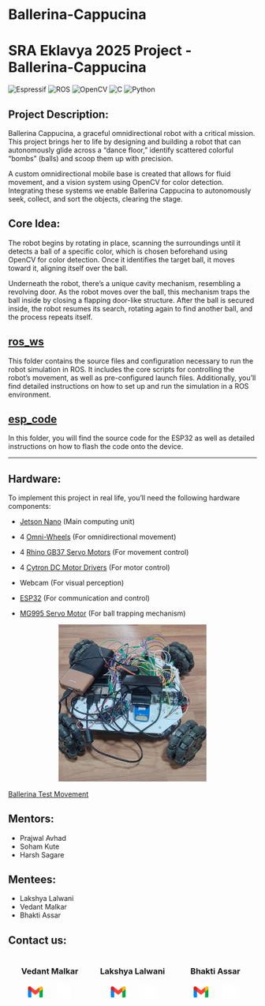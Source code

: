 # Ballerina-Cappucina

# SRA Eklavya 2025 Project - Ballerina-Cappucina

![Espressif](https://img.shields.io/badge/espressif-E7352C.svg?style=for-the-badge&logo=espressif&logoColor=white)
![ROS](https://img.shields.io/badge/ros-%230A0FF9.svg?style=for-the-badge&logo=ros&logoColor=white)
![OpenCV](https://img.shields.io/badge/opencv-%23white.svg?style=for-the-badge&logo=opencv&logoColor=white)
![C](https://img.shields.io/badge/c-%2300599C.svg?style=for-the-badge&logo=c&logoColor=white)
![Python](https://img.shields.io/badge/python-3670A0?style=for-the-badge&logo=python&logoColor=ffdd54)

## Project Description:

Ballerina Cappucina, a graceful omnidirectional robot with a critical mission. This project brings her to life by designing and building a robot that can autonomously glide across a “dance floor,” identify scattered colorful “bombs” (balls) and scoop them up with precision.

A custom omnidirectional mobile base is created that allows for fluid movement, and a vision system using OpenCV for color detection. Integrating these systems we enable Ballerina Cappucina to autonomously seek, collect, and sort the objects, clearing the stage.

## Core Idea:
The robot begins by rotating in place, scanning the surroundings until it detects a ball of a specific color, which is chosen beforehand using OpenCV for color detection. Once it identifies the target ball, it moves toward it, aligning itself over the ball.

Underneath the robot, there’s a unique cavity mechanism, resembling a revolving door. As the robot moves over the ball, this mechanism traps the ball inside by closing a flapping door-like structure. After the ball is secured inside, the robot resumes its search, rotating again to find another ball, and the process repeats itself.

## [ros_ws](https://github.com/vedantmalkar/Ballerina-Cappucina/tree/main/ros_ws)
This folder contains the source files and configuration necessary to run the robot simulation in ROS. It includes the core scripts for controlling the robot’s movement, as well as pre-configured launch files. Additionally, you’ll find detailed instructions on how to set up and run the simulation in a ROS environment.

## [esp_code](https://github.com/vedantmalkar/Ballerina-Cappucina/tree/main/esp_code)
In this folder, you will find the source code for the ESP32 as well as detailed instructions on how to flash the code onto the device.

---
## Hardware:

To implement this project in real life, you’ll need the following hardware components:

- [Jetson Nano](https://www.electropi.in/nvidia-jetson-nano-developer-kit-b01) (Main computing unit)

- 4 [Omni-Wheels](https://robokits.co.in/robot-wheels/omni-wheels/premium-quality-brass-roller-bearing-omni-wheel-dual-row-100mm-dia) (For omnidirectional movement)

- 4 [Rhino GB37 Servo Motors](https://robokits.co.in/motors/rhino-gb37-12v-dc-geared-motor/dc-12v-encoder-servo-motors/rhino-gb37-12v-110rpm-6.5kgcm-dc-geared-encoder-servo-motor) (For movement control)

- 4 [Cytron DC Motor Drivers](https://robu.in/product/enhanced-13amp-dc-motor-driver-30a-peak-10-seconds/) (For motor control)

- Webcam (For visual perception)

- [ESP32](https://www.amazon.in/SquadPixel-ESP-32-Bluetooth-Development-Board/dp/B071XP56LM) (For communication and control)

- [MG995 Servo Motor](https://www.amazon.in/Robodo-Electronics-MG995-TowerPro-Servo/dp/B00MTH0RMI?source=ps-sl-shoppingads-lpcontext&psc=1&smid=AJ6SIZC8YQDZX) (For ball trapping mechanism)

<p align="center">
  <img src="media/Ballerina_front_view.jpeg" width="300" />
</p>

[Ballerina Test Movement](media/Ballerina_test_movement.webm)
	
## Mentors:
- Prajwal Avhad
- Soham Kute
- Harsh Sagare

## Mentees:
- Lakshya Lalwani
- Vedant Malkar
- Bhakti Assar

## Contact us:

<p align="center">
  <div style="display: flex; justify-content: space-around; width: 100%; text-align: center;">
    <div style="width: 30%;">
      <h3>Vedant Malkar</h3>
      <p>
        <a href="https://mail.google.com/mail/?view=cm&fs=1&to=vmmalkar_b24@et.vjti.ac.in" target="_blank" style="text-decoration: none !important; display: inline-block;">
          <img src="media/gmail.png" alt="Gmail" width="30" style="border: 0;" />
        </a>
        &nbsp;&nbsp;&nbsp;&nbsp;&nbsp;
        <a href="https://github.com/vedantmalkar" target="_blank" style="text-decoration: none !important; display: inline-block;">
          <img src="media/github_icon.webp" alt="GitHub" width="30" style="border: 0;" />
        </a>
      </p>
    </div>
    <div style="width: 30%;">
      <h3>Lakshya Lalwani</h3>
      <p>
        <a href="https://mail.google.com/mail/?view=cm&fs=1&to=ldlalwani_b24@et.vjti.ac.in" target="_blank" style="text-decoration: none !important; display: inline-block;">
          <img src="media/gmail.png" alt="Gmail" width="30" style="border: 0;" />
        </a>
        &nbsp;&nbsp;&nbsp;&nbsp;&nbsp;
        <a href="https://github.com/Lakshyaa1" target="_blank" style="text-decoration: none !important; display: inline-block;">
          <img src="media/github_icon.webp" alt="GitHub" width="30" style="border: 0;" />
        </a>
      </p>
    </div>
    <div style="width: 30%;">
      <h3>Bhakti Assar</h3>
      <p>
        <a href="https://mail.google.com/mail/?view=cm&fs=1&to=Bbassar_b24@et.vjti.ac.in" target="_blank" style="text-decoration: none !important; display: inline-block;">
          <img src="media/gmail.png" alt="Gmail" width="30" style="border: 0;" />
        </a>
        &nbsp;&nbsp;&nbsp;&nbsp;&nbsp;
        <a href="https://github.com/Bhakti-A" target="_blank" style="text-decoration: none !important; display: inline-block;">
          <img src="media/github_icon.webp" alt="GitHub" width="30" style="border: 0;" />
        </a>
      </p>
    </div>
  </div>
</p>









